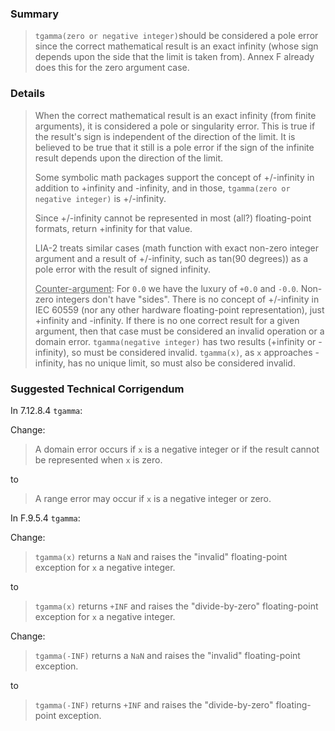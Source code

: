 ### Summary

> `tgamma(zero or negative integer)`should be considered a pole error since the
> correct mathematical result is an exact infinity (whose sign depends upon the
> side that the limit is taken from). Annex F already does this for the zero
> argument case.

### Details

> When the correct mathematical result is an exact infinity (from finite
> arguments), it is considered a pole or singularity error. This is true if the
> result's sign is independent of the direction of the limit. It is believed to be
> true that it still is a pole error if the sign of the infinite result depends
> upon the direction of the limit.
>
> Some symbolic math packages support the concept of \+/-infinity in addition to
> \+infinity and -infinity, and in those, `tgamma(zero or negative integer)` is
> \+/-infinity.
>
> Since \+/-infinity cannot be represented in most (all?) floating-point formats,
> return \+infinity for that value.
>
> LIA-2 treats similar cases (math function with exact non-zero integer argument
> and a result of \+/-infinity, such as tan(90 degrees)) as a pole error with the
> result of signed infinity.
>
> <u>Counter-argument</u>: For `0.0` we have the luxury of `+0.0` and `-0.0`.
> Non-zero integers don't have "sides". There is no concept of \+/-infinity in IEC
> 60559 (nor any other hardware floating-point representation), just \+infinity
> and -infinity. If there is no one correct result for a given argument, then that
> case must be considered an invalid operation or a domain error. `tgamma(negative
> integer)` has two results (\+infinity or -infinity), so must be considered
> invalid. `tgamma(x)`, as `x` approaches -infinity, has no unique limit, so must
> also be considered invalid.

### Suggested Technical Corrigendum

In 7.12.8.4 `tgamma`:

Change:

> A domain error occurs if `x` is a negative integer or if the result cannot be
> represented when `x` is zero.

to

> A range error may occur if `x` is a negative integer or zero.

In F.9.5.4 `tgamma`:

Change:

> `tgamma(x)` returns a `NaN` and raises the "invalid" floating-point exception
> for `x` a negative integer.

to

> `tgamma(x)` returns `+INF` and raises the "divide-by-zero" floating-point
> exception for `x` a negative integer.

Change:

> `tgamma(-INF)` returns a `NaN` and raises the "invalid" floating-point
> exception.

to

> `tgamma(-INF)` returns `+INF` and raises the "divide-by-zero" floating-point
> exception.
